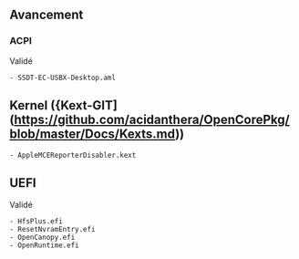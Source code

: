 ## Avancement 
### ACPI
Validé
```
- SSDT-EC-USBX-Desktop.aml
```

## Kernel ({Kext-GIT](https://github.com/acidanthera/OpenCorePkg/blob/master/Docs/Kexts.md))
```
- AppleMCEReporterDisabler.kext
```


## UEFI
Validé
```
- HfsPlus.efi
- ResetNvramEntry.efi
- OpenCanopy.efi
- OpenRuntime.efi
```
